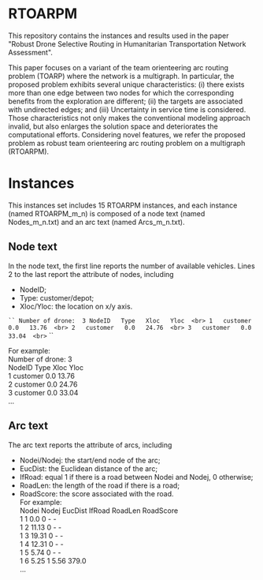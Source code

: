 # RTOARPM
This repository contains the instances and results used in the paper "Robust Drone Selective Routing in Humanitarian Transportation Network Assessment".

This paper focuses on a variant of the team orienteering arc routing problem (TOARP) where the network is a multigraph. In particular, the proposed problem exhibits several unique characteristics: (i) there exists more than one edge between two nodes for which the corresponding benefits from the exploration are different; (ii) the targets are associated with undirected edges; and (iii) Uncertainty in service time is considered. Those characteristics not only makes the conventional modeling approach invalid, but also enlarges the solution space and deteriorates the computational efforts. Considering novel features, we refer the proposed problem as robust team orienteering arc routing problem on a multigraph (RTOARPM).

# Instances
This instances set includes 15 RTOARPM instances, and each instance (named RTOARPM_m_n) is composed of a node text (named Nodes_m_n.txt) and an arc text (named Arcs_m_n.txt). 

## Node text
In the node text, the first line reports the number of available vehicles. Lines 2 to the last report the attribute of nodes, including <br>
* NodeID; <br>
* Type: customer/depot; <br>
* Xloc/Yloc: the location on x/y axis. <br>

` ``
Number of drone:  3
NodeID   Type   Xloc   Yloc  <br>
1   customer   0.0   13.76  <br>
2   customer   0.0   24.76  <br>
3   customer   0.0   33.04  <br>
` ``


For example: <br>
Number of drone:  3<br>
NodeID   Type   Xloc   Yloc  <br>
1   customer   0.0   13.76  <br>
2   customer   0.0   24.76  <br>
3   customer   0.0   33.04  <br>
...<br>

## Arc text
The arc text reports the attribute of arcs, including <br>
* Nodei/Nodej: the start/end node of the arc; <br>
* EucDist: the Euclidean distance of the arc; <br>
* IfRoad: equal 1 if there is a road between Nodei and Nodej, 0 otherwise; <br>
* RoadLen: the length of the road if there is a road; <br>
* RoadScore: the score associated with the road. <br>
For example: <br>
Nodei   Nodej   EucDist   IfRoad   RoadLen   RoadScore  <br>
1   1   0.0   0   -   -  <br>
1   2   11.13   0   -   -  <br>
1   3   19.31   0   -   -  <br>
1   4   12.31   0   -   -  <br>
1   5   5.74   0   -   -  <br>
1   6   5.25   1   5.56   379.0  <br>
... <br>

